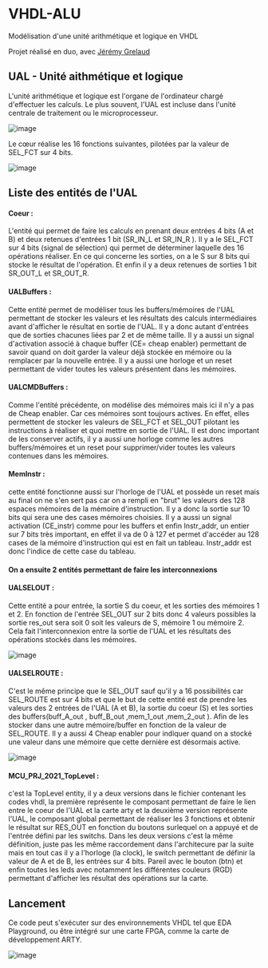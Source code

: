 # VHDL-ALU
Modélisation d'une unité arithmétique et logique en VHDL

Projet réalisé en duo, avec [Jérémy Grelaud](https://github.com/jeremyGrelaud)

## UAL - Unité aithmétique et logique

L'unité arithmétique et logique est l'organe de l'ordinateur chargé d'effectuer les calculs. Le plus souvent, l'UAL est incluse dans l'unité centrale de traitement ou le microprocesseur.

![image](https://user-images.githubusercontent.com/58084848/177005766-aec36327-d121-44ec-8c13-8b4eb57c7b92.png)

Le cœur réalise les 16 fonctions suivantes, pilotées par la valeur de SEL_FCT sur 4 bits.

![image](https://user-images.githubusercontent.com/58084848/177005748-21aa0b1e-e963-4d03-a769-5295e01fa8e5.png)


## Liste des entités de l'UAL

#### Coeur : 
L'entité qui permet de faire les calculs en prenant deux entrées 4 bits (A et B) et deux retenues d'entrées 1 bit (SR_IN_L et SR_IN_R ).
Il y a le SEL_FCT sur 4 bits (signal de sélection) qui permet de déterminer laquelle des 16 opérations réaliser. En ce qui concerne les sorties, on a le S sur 8 bits qui stocke le résultat de l'opération. Et enfin il y a deux retenues de sorties 1 bit SR_OUT_L et SR_OUT_R.


#### UALBuffers : 
Cette entité permet de modéliser tous les buffers/mémoires de l'UAL permettant de stocker les valeurs et les résultats des calculs intermédiaires avant d'afficher le résultat en sortie de l'UAL. Il y a donc autant d'entrées que de sorties chacunes liées par 2 et de même taille. Il y a aussi un signal d'activation associé à chaque buffer (CE= cheap enabler) permettant de savoir quand on doit garder la valeur déjà stockée en mémoire ou la remplacer par la nouvelle entrée. Il y a aussi une horloge et un reset permettant de vider toutes les valeurs présentent dans les mémoires.


#### UALCMDBuffers : 
Comme l'entité précédente, on modélise des mémoires mais ici il n'y a pas de Cheap enabler. Car ces mémoires sont toujours actives.
En effet, elles permettent de stocker les valeurs de SEL_FCT et SEL_OUT pilotant les instructions à réaliser et quoi mettre en sortie de l'UAL.
Il est donc important de les conserver actifs, il y a aussi une horloge comme les autres buffers/mémoires et un reset pour supprimer/vider toutes les valeurs contenues dans les mémoires.


#### MemInstr : 
cette entité fonctionne aussi sur l'horloge de l'UAL et possède un reset mais au final on ne s'en sert pas car on a rempli en "brut" les valeurs des 128 espaces mémoires de la mémoire d'instruction. Il y a donc la sortie sur 10 bits qui sera une des cases mémoires choisies. Il y a aussi un signal activation (CE_instr) comme pour les buffers et enfin Instr_addr, un entier sur 7 bits très important, en effet il va de 0 à 127 et permet d'accéder au 128 cases de la mémoire d'instruction qui est en fait un tableau. Instr_addr est donc l'indice de cette case du tableau.


#### On a ensuite 2 entités permettant de faire les interconnexions 

#### UALSELOUT : 
Cette entité a pour entrée, la sortie S du coeur, et les sorties des mémoires 1 et 2. En fonction de l'entrée SEL_OUT sur 2 bits donc 4 valeurs possibles la sortie res_out sera soit 0 soit les valeurs de S, mémoire 1 ou mémoire 2. Cela fait l'interconnexion entre la sortie de l'UAL et les résultats des opérations stockés dans les mémoires.

![image](https://user-images.githubusercontent.com/58084848/177005813-b5c4f106-d65f-43c4-b879-ad522bc03c68.png)


#### UALSELROUTE : 
C'est le même principe que le SEL_OUT sauf qu'il y a 16 possibilités car SEL_ROUTE est sur 4 bits et que le but de cette entité est de prendre les valeurs des 2 entrées de l'UAL (A et B), la sortie du coeur (S) et les sorties des buffers(buff_A_out , buff_B_out ,mem_1_out ,mem_2_out ). Afin de les stocker dans une autre mémoire/buffer en fonction de la valeur de SEL_ROUTE. Il y a aussi 4 Cheap enabler pour indiquer quand on a stocké une valeur dans une mémoire que cette dernière est désormais active.

![image](https://user-images.githubusercontent.com/58084848/177005803-b0d80774-51d7-4e8e-91dc-ee570197383a.png)



#### MCU_PRJ_2021_TopLevel : 
c'est la TopLevel entity, il y a deux versions dans le fichier contenant les codes vhdl, la première représente le composant permettant de faire le lien entre le coeur de l'UAL et la carte arty et la deuxième version représente l'UAL, le composant global permettant de réaliser les 3 fonctions et obtenir le résultat sur RES_OUT en fonction du boutons surlequel on a appuyé et de l'entrée défini par les switchs. Dans les deux versions c'est la même définition, juste pas les même raccordement dans l'architecure par la suite mais en tout cas il y a l'horloge (la clock), le switch permettant de définir la valeur de A et de B, les entrées sur 4 bits. Pareil avec le bouton (btn) et enfin toutes les leds avec notamment les différentes couleurs (RGD) permettant d'afficher les résultat des opérations sur la carte.


## Lancement

Ce code peut s'exécuter sur des environnements VHDL tel que EDA Playground, ou être intégré sur une carte FPGA, comme la carte de développement ARTY.

![image](https://user-images.githubusercontent.com/58084848/177005833-0a84b4cc-5572-457a-b167-bf561bd430f9.png)



